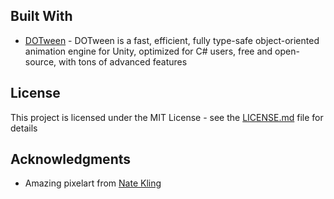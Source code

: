 ## Built With

* [DOTween](http://dotween.demigiant.com/) - DOTween is a fast, efficient, fully type-safe object-oriented animation engine for Unity, optimized for C# users, free and open-source, with tons of advanced features

## License

This project is licensed under the MIT License - see the [LICENSE.md](LICENSE.md) file for details

## Acknowledgments
* Amazing pixelart from [Nate Kling](https://twitter.com/natekling)
